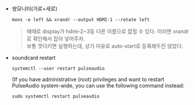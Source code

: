 - 쌍모니터(가로+세로)

  `mons -e left && xrandr --output HDMI-1 --rotate left`

  > 때때로 display가 hdmi-2~3등 다른 이름으로 잡힐 수 있다. 이러면 xrandr로 확인해서 잡아 넣어주자.  
  > 보통 껏다키면 실행하는데, 상기 이유로 auto-start로 등록해두진 않았다.

- soundcard restart
 
  `systemctl --user restart pulseaudio`

  (If you have administrative (root) privileges and want to restart PulseAudio system-wide, you can use the following command instead:

  `sudo systemctl restart pulseaudio`
